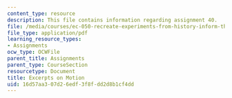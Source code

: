 ```yaml
---
content_type: resource
description: This file contains information regarding assignment 40.
file: /media/courses/ec-050-recreate-experiments-from-history-inform-the-future-from-the-past-galileo-january-iap-2010/16d57aa307d26edf3f8fdd2d8b1cf4dd_MITEC_050IAP10_assn40.pdf
file_type: application/pdf
learning_resource_types:
- Assignments
ocw_type: OCWFile
parent_title: Assignments
parent_type: CourseSection
resourcetype: Document
title: Excerpts on Motion
uid: 16d57aa3-07d2-6edf-3f8f-dd2d8b1cf4dd
---
```


